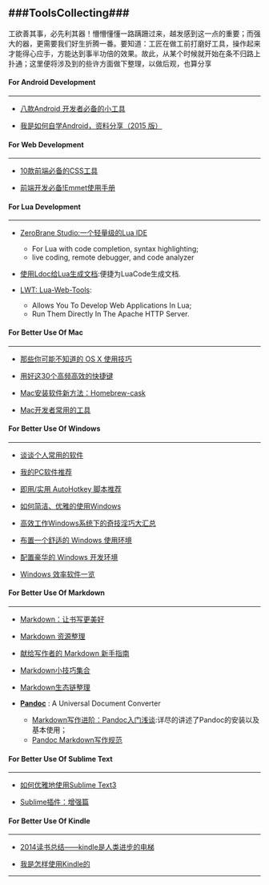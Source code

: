 ###ToolsCollecting###
---

工欲善其事，必先利其器！懵懵懂懂一路蹒跚过来，越发感到这一点的重要；而强大的器，更需要我们好生折腾一番。要知道：工匠在做工前打磨好工具，操作起来才能得心应手，方能达到事半功倍的效果。故此，从某个时候就开始在条不归路上扑通；这里便将涉及到的些许方面做下整理，以做后观，也算分享

#### **For Android Development** 
---
* [八款Android 开发者必备的小工具](http://www.jianshu.com/p/e4efec23d4d4)
 
* [我是如何自学Android，资料分享（2015 版）](http://www.jianshu.com/p/874ff12a4c01)

#### **For Web Development**   
---
* [10款前端必备的CSS工具](http://www.jianshu.com/p/157a22e15eb7) 
 
* [前端开发必备!Emmet使用手册](http://www.w3cplus.com/tools/emmet-cheat-sheet.html)

#### **For Lua Development**  
---
* [ZeroBrane Studio:一个轻量级的Lua IDE](https://github.com/pkulchenko/ZeroBraneStudio)
    * For Lua with code completion, syntax highlighting;
    * live coding, remote debugger, and code analyzer    
* [使用Ldoc给Lua生成文档](http://www.jianshu.com/p/7bfc02f4db96):便捷为LuaCode生成文档.

* [LWT: Lua-Web-Tools](https://code.google.com/p/lua-web-tools/): 
    * Allows You To Develop Web Applications In Lua;
    * Run Them Directly In The Apache HTTP Server.

#### **For Better Use Of Mac** 
---
* [那些你可能不知道的 OS X 使用技巧](http://www.jianshu.com/p/00ea7b218020)
  
* [用好这30个高频高效的快捷键](http://www.jianshu.com/p/74467a2214f9)

* [Mac安装软件新方法：Homebrew-cask](http://www.yangzhiping.com/tech/homebrew-cask.html)

* [Mac开发者常用的工具](http://www.itjhwd.com/mac_tool/)

#### **For Better Use Of Windows**    
---
* [谈谈个人常用的软件](http://www.jianshu.com/p/01acf2aa5b24)
 
* [我的PC软件推荐](http://www.jianshu.com/p/f4af4354196f)
 
* [即用/实用 AutoHotkey 脚本推荐](http://www.jianshu.com/p/65cf36df9a17)
 
* [如何简洁、优雅的使用Windows](http://www.jianshu.com/p/092dfecb90f5)
 
* [高效工作Windows系统下的奇技淫巧大汇总](http://www.jianshu.com/p/d144ad57b760)
 
* [布置一个舒适的 Windows 使用环境](http://www.jianshu.com/p/cb3b7ec288e5)
 
* [配置豪华的 Windows 开发环境](http://www.jianshu.com/p/aa19380828bd)
 
* [Windows 效率软件一览](http://www.jianshu.com/p/5ccbf9f09a69)
 
#### **For Better Use Of Markdown**
---
* [Markdown：让书写更美好](http://www.jianshu.com/p/17fdcf17bbb4)
 
* [Markdown 资源整理](http://www.jianshu.com/p/5651e24bc2e0)
 
* [献给写作者的 Markdown 新手指南](http://www.jianshu.com/p/q81RER)

* [Markdown小技巧集合](http://www.yangzhiping.com/tech/markdown-tips.html)

* [Markdown生态链整理](http://www.yangzhiping.com/tech/markdown-ecosystem.html)
 
* **[Pandoc](http://pandoc.org/)** : A Universal Document Converter
    * [Markdown写作进阶：Pandoc入门浅谈](http://www.yangzhiping.com/tech/pandoc.html):详尽的讲述了Pandoc的安装以及基本使用；
    * [Pandoc Markdown写作规范](http://pandoc.herokuapp.com)

#### **For Better Use Of Sublime Text**  
---
* [如何优雅地使用Sublime Text3](http://www.jianshu.com/p/3cb5c6f2421c)
 
* [Sublime插件：增强篇](http://www.jianshu.com/p/5905f927d01b)
 
#### **For Better Use Of Kindle**  
---
* [2014读书总结——kindle是人类进步的电梯](http://www.jianshu.com/p/ce98b90d40fb)
 
* [我是怎样使用Kindle的](http://www.jianshu.com/p/a464dc9ff073)
 
---



